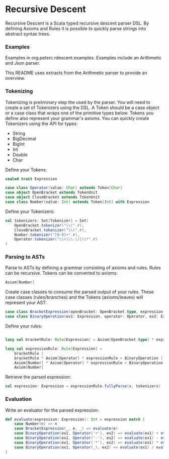 # Recursive Descent

Recursive Descent is a Scala typed recursive descent parser DSL.
By defining Axioms and Rules it is possible to quickly parse strings into abstract syntax trees.

### Examples

Examples in org.peterc.rdescent.examples.
Examples include an Arithmetic and Json parser.

This README uses extracts from the Arithmetic parser to provide an overview.

### Tokenizing

Tokenizing is preliminary step the used by the parser.
You will need to create a set of Tokenizers using the DSL.
A Token should be a case object or a case class that wraps one of the primitive types below.
Tokens you define also represent your grammar's axioms.
You can quickly create Tokenizers using the API for types:

* String
* BigDecimal
* BigInt
* Int
* Double
* Char

Define your Tokens:

```scala
sealed trait Expression

case class Operator(value: Char) extends Token[Char]
case object OpenBracket extends TokenUnit
case object CloseBracket extends TokenUnit
case class Number(value: Int) extends Token[Int] with Expression
```

Define your Tokenizers:

```scala
val tokenizers: Set[Tokenizer] = Set(
    OpenBracket.tokenizer("\\(".r),
    CloseBracket.tokenizer("\\)".r),
    Number.tokenizer("[0-9]+".r),
    Operator.tokenizer("\\+|\\-|/|\\*".r)
)
```

### Parsing to ASTs

Parse to ASTs by defining a grammar consisting of axioms and rules.
Rules can be recursive.
Tokens can be converted to axioms:

```scala
Axiom[Number]
```

Create case classes to consume the parsed output of your rules.
These case classes (rules/branches) and the Tokens (axioms/leaves) will represent your AST:

```scala
case class BracketExpression(openBracket: OpenBracket.type, expression: Expression, closeBracket: CloseBracket.type) extends Expression
case class BinaryOperation(ex1: Expression, operator: Operator, ex2: Expression) extends Expression
```

Define your rules:

```scala

lazy val bracketRule: Rule[Expression] = Axiom[OpenBracket.type] * expressionRule * Axiom[CloseBracket.type] > BracketExpression

lazy val expressionRule: Rule[Expression] =
    bracketRule |
    bracketRule * Axiom[Operator] * expressionRule > BinaryOperation |
    Axiom[Number] * Axiom[Operator] * expressionRule > BinaryOperation |
    Axiom[Number]
```

Retrieve the parsed expression:
```scala
val expression: Expression = expressionRule.fullyParse(s, tokenizers)
```

### Evaluation

Write an evaluator for the parsed expression:

```scala
def evaluate(expression: Expression): Int = expression match {
    case Number(n) => n
    case BracketExpression(_, e, _) => evaluate(e)
    case BinaryOperation(ex1, Operator('+'), ex2) => evaluate(ex1) + evaluate(ex2)
    case BinaryOperation(ex1, Operator('-'), ex2) => evaluate(ex1) - evaluate(ex2)
    case BinaryOperation(ex1, Operator('*'), ex2) => evaluate(ex1) * evaluate(ex2)
    case BinaryOperation(ex1, Operator(_), ex2) => evaluate(ex1) / evaluate(ex2)
}
```